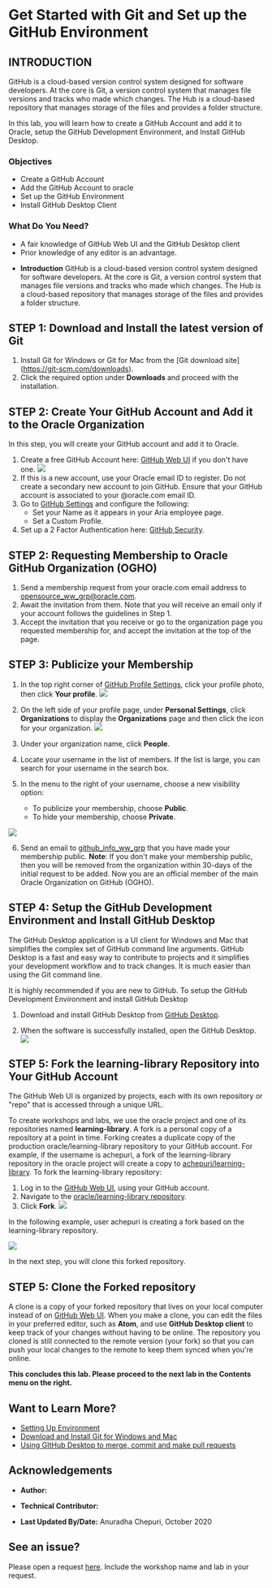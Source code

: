 #  Get Started with Git and Set up the GitHub Environment

## INTRODUCTION

GitHub is a cloud-based version control system designed for software developers. At the core is Git, a version control system that manages file versions and tracks who made which changes. The Hub is a cloud-based repository that manages storage of the files and provides a folder structure.

In this lab, you will learn how to create a GitHub Account and add it to Oracle, setup the GitHub Development Environment, and Install GitHub Desktop.

### Objectives

* Create a GitHub Account
* Add the GitHub Account to oracle
* Set up the GitHub Environment
* Install GitHub Desktop Client
### What Do You Need?

* A fair knowledge of GitHub Web UI and the GitHub Desktop client
* Prior knowledge of any editor is an advantage.

+ **Introduction**
GitHub is a cloud-based version control system designed for software developers. At the core is Git, a version control system that manages file versions and tracks who made which changes. The Hub is a cloud-based repository that manages storage of the files and provides a folder structure.

## **STEP 1:** Download and Install the latest version of Git
1. Install Git for Windows or Git for Mac from the [Git download site] (https://git-scm.com/downloads).
2. Click the required option under **Downloads** and proceed with the installation.

## **STEP 2:** Create Your GitHub Account and Add it to the Oracle Organization

In this step, you will create your GitHub account and add it to Oracle.

1. Create a free GitHub Account here: [GitHub Web UI](https://github.com/) if you don't have one.
![](./images/git-download-install-create-account.png " ")
2.  If this is a new account, use your Oracle email ID to register. Do not create a secondary new account to join GitHub. Ensure that your GitHub account is associated to your @oracle.com email ID.
3. Go to [GitHub Settings](https://github.com/settings/profile) and configure the following:
    *   Set your Name as it appears in your Aria employee page.
    *   Set a Custom Profile.
4. Set up a 2 Factor Authentication here: [GitHub Security](https://github.com/settings/security).

## **STEP 2:** Requesting Membership to Oracle GitHub Organization (OGHO)
1. Send a membership request from your oracle.com email address to opensource_ww_grp@oracle.com.
2. Await the invitation from them. Note that you will receive an email only if your account follows the guidelines in Step 1.
3. Accept the invitation that you receive or go to the organization page you requested membership for, and accept the invitation at the top of the page.

## **STEP 3:** Publicize your Membership
1. In the top right corner of [GitHub Profile Settings](https://github.com/settings/profile), click your profile photo, then click **Your profile**.
![](./images/get-started-profile1.png " ")

2. On the left side of your profile page, under **Personal Settings**, click **Organizations** to display the **Organizations** page and then click the icon for your organization.
![](./images/get-started-profile2.png " ")

3. Under your organization name, click **People**.
4. Locate your username in the list of members. If the list is large, you can search for your username in the search box.
5. In the menu to the right of your username, choose a new visibility option:
    *   To publicize your membership, choose **Public**.
    *   To hide your membership, choose **Private**.

  ![](./images/get-started-profile-public.png " ")

6. Send an email to [github_info_ww_grp](github_info_ww_grp@oracle.com) that you have made your membership public.
  **Note**: If you don't make your membership public, then you will be removed from the organization within 30-days of the initial request to be added.
Now you are an official member of the main Oracle Organization on GitHub (OGHO).

## **STEP 4:** Setup the GitHub Development Environment and Install GitHub Desktop
The GitHub Desktop application is a UI client for Windows and Mac that simplifies the complex set of GitHub command line arguments. GitHub Desktop is a fast and easy way to contribute to projects and it simplifies your development workflow and to track changes. It is much easier than using the Git command line.

It is highly recommended if you are new to GitHub.
To setup the GitHub Development Environment and install GitHub Desktop

1. Download and install GitHub Desktop from [GitHub Desktop](https://desktop.github.com/).

2. When the software is successfully installed, open the GitHub Desktop.
  ![](./images/get-started-git-hub-desktop.png " ")

## **STEP 5:** Fork the learning-library Repository into Your GitHub Account
  The GitHub Web UI is organized by projects, each with its own repository or "repo" that is accessed through a unique URL.

  To create workshops and labs, we use the oracle project and one of its repositories named **learning-library**.
  A fork is a personal copy of a repository at a point in time.
  Forking creates a duplicate copy of the production oracle/learning-library repository to your GitHub account. For example, if the username is achepuri, a fork of the learning-library repository in the oracle project will create a copy to [achepuri/learning-library](https://github.com/achepuri/learning-library).
  To fork the learning-library repository:
1. Log in to the [GitHub Web UI](http://github.com), using your GitHub account.
2. Navigate to the [oracle/learning-library repository](https://github.com/oracle/learning-library).
3. Click **Fork**.
  ![](./images/get-started-git-hub-webUI-fork.png " ")

In the following example, user achepuri is creating a fork based on the learning-library repository.

![](./images/get-started-git-hub-webui-forked-library.png " ")

In the next step, you will clone this forked repository.

## **STEP 5:** Clone the Forked repository
A clone is a copy of your forked repository that lives on your local computer instead of on [GitHub Web UI](http://github.com).
When you make a clone, you can edit the files in your preferred editor, such as **Atom**, and use **GitHub Desktop client** to keep track of your changes without having to be online. The repository you cloned is still connected to the remote version (your fork) so that you can push your local changes to the remote to keep them synced when you're online.


**This concludes this lab. Please proceed to the next lab in the Contents menu on the right.**

## Want to Learn More?

* [Setting Up Environment](https://otube.oracle.com/media/Setting+Up+GitHub/0_93stcjpb)
* [Download and Install Git for Windows and Mac](https://git-scm.com/download/win)
* [Using GItHub Desktop to merge, commit and make pull requests](https://otube.oracle.com/media/t/1_bxj0cfqf)

## Acknowledgements

* **Author:**

* **Technical Contributor:**

* **Last Updated By/Date:** Anuradha Chepuri, October 2020

## See an issue?  

Please open a request [here](https://github.com/oracle/learning-library/issues). Include the workshop name and lab in your request.
